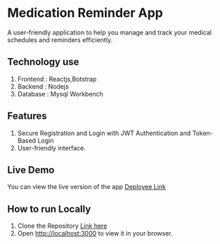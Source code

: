 # Medication Reminder App
  A user-friendly application to help you manage and track your medical schedules and reminders efficiently.
## Technology use
  1) Frontend : Reactjs,Botstrap
  2) Backend : Nodejs
  3) Database : Mysql Workbench

 ## Features
   1) Secure Registration and Login with JWT Authentication and Token-Based Login
   3) User-friendly interface.

## Live Demo 
   You can view the live version of the app [Deployee Link ](https://riteshdafale.github.io/Madical_Remainder/)

## How to run Locally
  1) Clone the Repository [Link here](https://github.com/RiteshDafale/Madical_Remainder.git)
  2) Open [http://localhost:3000](http://localhost:3000) to view it in your browser.
 
